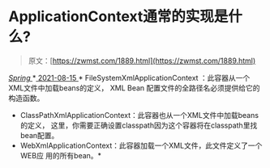 <!--yml
category: 未分类
date: 0001-01-01 00:00:00
--->

# ApplicationContext通常的实现是什么?

> 原文：[https://zwmst.com/1889.html](https://zwmst.com/1889.html)

   [ *Spring* ](https://zwmst.com/spring)*[ <time datetime="2021-08-15T16:45:50+08:00"> 2021-08-15 </time> ](https://zwmst.com/1889.html)  *   FileSystemXmlApplicationContext ：此容器从一个XML文件中加载beans的定义， XML Bean 配置文件的全路径名必须提供给它的构造函数。
*   ClassPathXmlApplicationContext：此容器也从一个XML文件中加载beans的定义， 这里，你需要正确设置classpath因为这个容器将在classpath里找bean配置。
*   WebXmlApplicationContext：此容器加载一个XML文件，此文件定义了一个WEB应 用的所有bean。*
